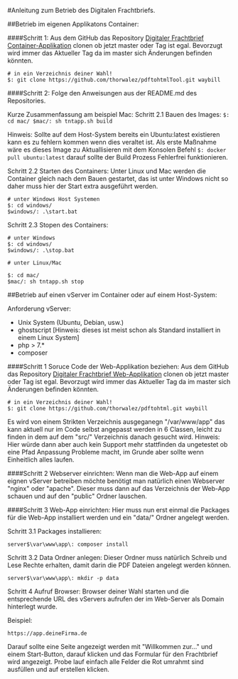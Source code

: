 #Anleitung zum Betrieb des Digitalen Frachtbriefs.

##Betrieb im eigenen Applikatons Container:

####Schritt 1:
Aus dem GitHub das Repository [Digitaler Frachtbrief Container-Applikation](https://github.com/thorwalez/waybill-container-app.git) clonen ob jetzt master oder Tag ist egal.
Bevorzugt wird immer das Aktueller Tag da im master sich Änderungen befinden könnten.

```
# in ein Verzeichnis deiner Wahl!
$: git clone https://github.com/thorwalez/pdftohtmlTool.git waybill
```

####Schritt 2:
Folge den Anweisungen aus der README.md des Repositories.

Kurze Zusammenfassung am beispiel Mac:
Schritt 2.1 Bauen des Images:
``
$: cd mac/
$mac/: sh tntapp.sh build
``

Hinweis: Sollte auf dem Host-System bereits ein Ubuntu:latest existieren kann es zu fehlern kommen wenn dies veraltet ist.
          Als erste Maßnahme wäre es dieses Image zu Aktuallisieren mit dem Konsolen Befehl `$: docker pull ubuntu:latest`
          darauf sollte der Build Prozess Fehlerfrei funktionieren.

Schritt 2.2 Starten des Containers:
Unter Linux und Mac werden die Container gleich nach dem Bauen gestartet, das ist unter Windows nicht so daher muss hier der Start extra ausgeführt werden.

```
# unter Windows Host Systemen
$: cd windows/
$windows/: .\start.bat
```
Schritt 2.3 Stopen des Containers:
```
# unter Windows
$: cd windows/
$windows/: .\stop.bat

# unter Linux/Mac

$: cd mac/
$mac/: sh tntapp.sh stop
```


##Betrieb auf einen vServer im Container oder auf einem Host-System:

Anforderung vServer:
- Unix System (Ubuntu, Debian, usw.)
- ghostscript [Hinweis: dieses ist meist schon als Standard installiert in einem Linux System]
- php > 7.*
- composer

####Schritt 1 Soruce Code der Web-Applikation beziehen:
Aus dem GitHub das Repository [Digitaler Frachtbrief Web-Applikation](https://github.com/thorwalez/waybill-creater.git) clonen ob jetzt master oder Tag ist egal.
Bevorzugt wird immer das Aktueller Tag da im master sich Änderungen befinden könnten.

```
# in ein Verzeichnis deiner Wahl!
$: git clone https://github.com/thorwalez/pdftohtml.git waybill
```

Es wird von einem Strikten Verzeichnis ausgeganegn "/var/www/app" das kann aktuell nur im Code selbst angepasst werden in 6 Classen, leicht zu finden in dem auf dem "src/" Verzeichnis danach gesucht wird.
Hinweis: Hier würde dann aber auch kein Support mehr stattfinden da ungetestet ob eine Pfad Anpassung Probleme macht, im Grunde aber sollte wenn Einheitlich alles laufen.

####Schritt 2 Webserver einrichten:
Wenn man die Web-App auf einem eignen vServer betreiben möchte benötigt man natürlich einen Webserver "nginx" oder "apache".
Dieser muss dann auf das Verzeichnis der Web-App schauen und auf den "public" Ordner lauschen.

####Schritt 3 Web-App einrichten:
Hier muss nun erst einmal die Packages für die Web-App installiert werden und ein "data/" Ordner angelegt werden.

Schritt 3.1 Packages installieren:
```
server$\var\www\app\: composer install
```
    
Schritt 3.2 Data Ordner anlegen:
Dieser Ordner muss natürlich Schreib und Lese Rechte erhalten, damit darin die PDF Dateien angelegt werden können.
```
server$\var\www\app\: mkdir -p data
```

Schritt 4 Aufruf Browser:
Browser deiner Wahl starten und die entsprechende URL des vServers aufrufen der im Web-Server als Domain hinterlegt wurde.

Beispiel:
```
https://app.deineFirma.de
```
Darauf sollte eine Seite angezeigt werden mit "Willkommen zur..." und einem Start-Button, darauf klicken und das Formular für den Frachtbrief wird angezeigt.
Probe lauf einfach alle Felder die Rot umrahmt sind ausfüllen und auf erstellen klicken.